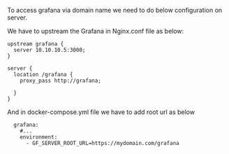 To access grafana via domain name we need to do below configuration on server.

We have to upstream the Grafana in Nginx.conf file as below: 

```
upstream grafana {
  server 10.10.10.5:3000;
}

server {
  location /grafana {
    proxy_pass http://grafana;
    
  }
}
```

And in docker-compose.yml file we have to add root url as below

```services:
  grafana:
    #...
    environment:
      - GF_SERVER_ROOT_URL=https://mydomain.com/grafana
```
